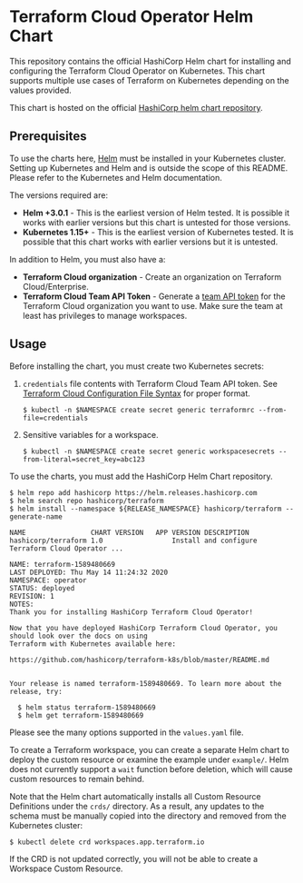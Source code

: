 # Terraform Cloud Operator Helm Chart

This repository contains the official HashiCorp Helm chart for installing
and configuring the Terraform Cloud Operator on Kubernetes. This chart supports multiple use
cases of Terraform on Kubernetes depending on the values provided.

This chart is hosted on the official [HashiCorp helm chart repository](https://helm.releases.hashicorp.com).

## Prerequisites

To use the charts here, [Helm](https://helm.sh/) must be installed in your
Kubernetes cluster. Setting up Kubernetes and Helm and is outside the scope
of this README. Please refer to the Kubernetes and Helm documentation.

The versions required are:

  * **Helm +3.0.1** - This is the earliest version of Helm tested. It is possible
    it works with earlier versions but this chart is untested for those versions.
  * **Kubernetes 1.15+** - This is the earliest version of Kubernetes tested.
    It is possible that this chart works with earlier versions but it is
    untested.

In addition to Helm, you must also have a:

  * **Terraform Cloud organization** - Create an organization on Terraform
    Cloud/Enterprise.
  * **Terraform Cloud Team API Token** - Generate a
    [team API token](https://www.terraform.io/docs/cloud/users-teams-organizations/api-tokens.html) for the
    Terraform Cloud organization you want to use. Make sure the team at least
    has privileges to manage workspaces.

## Usage

Before installing the chart, you must create two Kubernetes secrets:

1. `credentials` file contents with Terraform Cloud Team API token. See
   [Terraform Cloud Configuration File Syntax](https://www.terraform.io/docs/commands/cli-config.html)
   for proper format.
   ```shell
   $ kubectl -n $NAMESPACE create secret generic terraformrc --from-file=credentials
   ```

1. Sensitive variables for a workspace.
   ```shell
   $ kubectl -n $NAMESPACE create secret generic workspacesecrets --from-literal=secret_key=abc123
   ```

 To use the charts, you must add the HashiCorp Helm Chart repository.

```shell
$ helm repo add hashicorp https://helm.releases.hashicorp.com
$ helm search repo hashicorp/terraform
$ helm install --namespace ${RELEASE_NAMESPACE} hashicorp/terraform --generate-name
```
```
NAME               	CHART VERSION	APP VERSION	DESCRIPTION
hashicorp/terraform	1.0  	           	Install and configure Terraform Cloud Operator ...
```

```
NAME: terraform-1589480669
LAST DEPLOYED: Thu May 14 11:24:32 2020
NAMESPACE: operator
STATUS: deployed
REVISION: 1
NOTES:
Thank you for installing HashiCorp Terraform Cloud Operator!

Now that you have deployed HashiCorp Terraform Cloud Operator, you should look over the docs on using
Terraform with Kubernetes available here:

https://github.com/hashicorp/terraform-k8s/blob/master/README.md


Your release is named terraform-1589480669. To learn more about the release, try:

  $ helm status terraform-1589480669
  $ helm get terraform-1589480669
```
    

Please see the many options supported in the `values.yaml`
file.

To create a Terraform workspace, you can create a separate Helm chart to deploy
the custom resource or examine the example under `example/`. Helm does not currently
support a `wait` function before deletion, which will cause custom resources to remain
behind.

Note that the Helm chart automatically installs all Custom Resource Definitions under
the `crds/` directory. As a result, any updates to the schema must be manually copied into
the directory and removed from the Kubernetes cluster:

```shell
$ kubectl delete crd workspaces.app.terraform.io
```

If the CRD is not updated correctly, you will not be able to create a Workspace Custom Resource.
